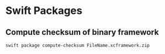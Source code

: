 # Swift Packages

## Compute checksum of binary framework

```bash
swift package compute-checksum FileName.xcframework.zip
```